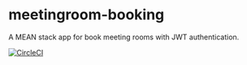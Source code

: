 # meetingroom-booking
A MEAN stack app for book meeting rooms with JWT authentication.

[![CircleCI](https://circleci.com/gh/iqans/meetingroom-booking.svg?style=svg)](https://circleci.com/gh/iqans/meetingroom-booking)
